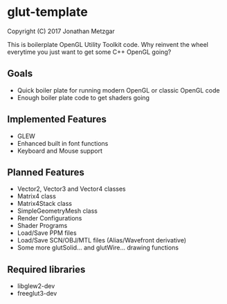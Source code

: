 # glut-template
Copyright (C) 2017 Jonathan Metzgar

This is boilerplate OpenGL Utility Toolkit code. Why reinvent the wheel everytime you just want to get some C++ OpenGL going?

## Goals

* Quick boiler plate for running modern OpenGL or classic OpenGL code
* Enough boiler plate code to get shaders going

## Implemented Features

* GLEW
* Enhanced built in font functions
* Keyboard and Mouse support

## Planned Features

* Vector2, Vector3 and Vector4 classes
* Matrix4 class
* Matrix4Stack class
* SimpleGeometryMesh class
* Render Configurations
* Shader Programs
* Load/Save PPM files
* Load/Save SCN/OBJ/MTL files (Alias/Wavefront derivative)
* Some more glutSolid... and glutWire... drawing functions

## Required libraries

* libglew2-dev
* freeglut3-dev